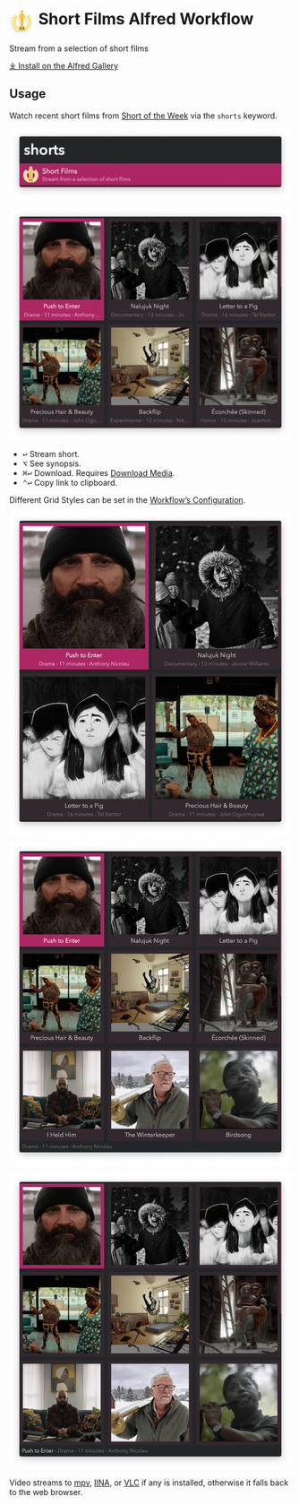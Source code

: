 # <img src='Workflow/icon.png' width='45' align='center' alt='icon'> Short Films Alfred Workflow

Stream from a selection of short films

[⤓ Install on the Alfred Gallery](https://alfred.app/workflows/vitor/short-films)

## Usage

Watch recent short films from [Short of the Week](https://www.shortoftheweek.com/) via the `shorts` keyword.

![Keyword to start workflow](Workflow/images/about/shorts.png)

![Standard view](Workflow/images/about/standard.png)

* <kbd>↩</kbd> Stream short.
* <kbd>⌥</kbd> See synopsis.
* <kbd>⌘</kbd><kbd>↩</kbd> Download. Requires [Download Media](https://alfred.app/workflows/vitor/download-media/).
* <kbd>⌃</kbd><kbd>↩</kbd> Copy link to clipboard.

Different Grid Styles can be set in the [Workflow’s Configuration](https://www.alfredapp.com/help/workflows/user-configuration/).

![Cinemascope view](Workflow/images/about/cinemascope.png)

![Polaroid view](Workflow/images/about/polaroid.png)

![Photo Gallery view](Workflow/images/about/photogallery.png)

Video streams to [mpv](https://mpv.io/), [IINA](https://lhc70000.github.io/iina/), or [VLC](https://www.videolan.org/vlc/) if any is installed, otherwise it falls back to the web browser.
